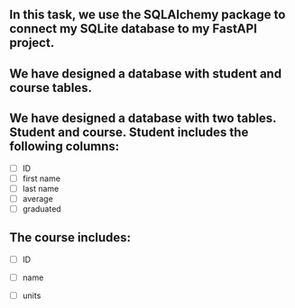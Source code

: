 ## In this task, we use the SQLAlchemy package to connect my  SQLite database to my FastAPI project.
## We have designed a database with student and course tables.
## We have designed a database with two tables. Student and course. Student includes the following columns:
- [ ] ID
- [ ] first name
- [ ] last name
- [ ] average
- [ ] graduated
##  The course includes:
- [ ] ID
- [ ] name
- [ ]  units

